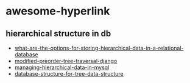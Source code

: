 # awesome-hyperlink

## hierarchical structure in db

- [what-are-the-options-for-storing-hierarchical-data-in-a-relational-database](https://stackoverflow.com/questions/4048151/what-are-the-options-for-storing-hierarchical-data-in-a-relational-database)
- [modified-preorder-tree-traversal-django](https://www.caktusgroup.com/blog/2016/01/04/modified-preorder-tree-traversal-django/)
- [managing-hierarchical-data-in-mysql](http://mikehillyer.com/articles/managing-hierarchical-data-in-mysql/)
- [database-structure-for-tree-data-structure](https://stackoverflow.com/questions/935098/database-structure-for-tree-data-structure)
